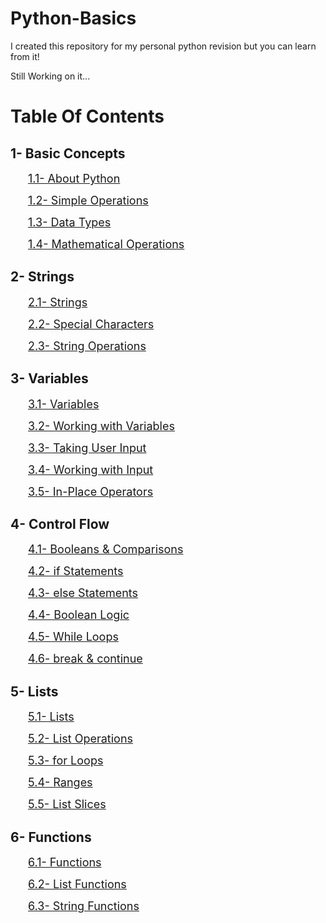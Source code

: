 # Python-Basics
I created this repository for my personal python revision but you can learn from it!

Still Working on it...

# Table Of Contents

## 1- Basic Concepts

&emsp;&emsp;<font size = "4">[1.1- About Python](/1-%20Basic%20Concepts/1.1-%20About%20Python.md)</font>

&emsp;&emsp;<font size = "4">[1.2- Simple Operations](/1-%20Basic%20Concepts/1.2-%20Simple%20Operation.md)</font>

&emsp;&emsp;<font size = "4">[1.3- Data Types](/1-%20Basic%20Concepts/1.3%20-%20Data%20Types.md)</font>

&emsp;&emsp;<font size = "4">[1.4- Mathematical Operations](/1-%20Basic%20Concepts/1.4%20-%20Mathematical%20Operations.md)</font>

## 2- Strings

&emsp;&emsp;<font size = "4">[2.1- Strings](/2-%20Strings/2.1%20-%20Strings.md)</font>

&emsp;&emsp;<font size = "4">[2.2- Special Characters](/2-%20Strings/2.2%20-%20Special%20Characters.md)</font>

&emsp;&emsp;<font size = "4">[2.3- String Operations](/2-%20Strings/2.3%20-%20String%20Operations.md)</font>

## 3- Variables

&emsp;&emsp;<font size = "4">[3.1- Variables](/3%20-%20Variables/3.1%20-%20Variables.md)</font>

&emsp;&emsp;<font size = "4">[3.2- Working with Variables](/3%20-%20Variables/3.2%20-%20Working%20with%20Variables.md)</font>

&emsp;&emsp;<font size = "4">[3.3- Taking User Input](/3%20-%20Variables/3.3%20-%20Taking%20User%20Input.md)</font>

&emsp;&emsp;<font size = "4">[3.4- Working with Input](/3%20-%20Variables/3.4%20-%20Working%20with%20Input.md)</font>

&emsp;&emsp;<font size = "4">[3.5- In-Place Operators](/3%20-%20Variables/3.5%20-%20In-Place%20Operators.md)</font>

## 4- Control Flow

&emsp;&emsp;<font size = "4">[4.1- Booleans & Comparisons](/4-%20Control%20Flow/4.1-%20Booleans%20%26%20Comparisons.md)</font>

&emsp;&emsp;<font size = "4">[4.2- if Statements](/4-%20Control%20Flow/4.2-%20if%20Statements.md)</font>

&emsp;&emsp;<font size = "4">[4.3- else Statements](/4-%20Control%20Flow/4.3-%20else%20Statements.md)</font>

&emsp;&emsp;<font size = "4">[4.4- Boolean Logic](/4-%20Control%20Flow/4.4-%20Boolean%20Logic.md)</font>

&emsp;&emsp;<font size = "4">[4.5- While Loops](/4-%20Control%20Flow/4.5-%20while%20Loops.md)</font>


&emsp;&emsp;<font size = "4">[4.6- break & continue](/4-%20Control%20Flow/4.6-%20break%20%26%20continue.md)</font>

## 5- Lists

&emsp;&emsp;<font size = "4">[5.1- Lists](/5-%20Lists/5.1-%20Lists.md)</font>

&emsp;&emsp;<font size = "4">[5.2- List Operations](/5-%20Lists/5.2-%20List%20Operations.md)</font>

&emsp;&emsp;<font size = "4">[5.3- for Loops](/5-%20Lists/5.3-%20for%20Loops.md)</font>

&emsp;&emsp;<font size = "4">[5.4- Ranges](/5-%20Lists/5.4-%20Ranges.md)</font>

&emsp;&emsp;<font size = "4">[5.5- List Slices](/5-%20Lists/5.5-%20List%20Slices.md)</font>

## 6- Functions

&emsp;&emsp;<font size = "4">[6.1- Functions](/6-%20Functions/6.1-%20Functions.md)</font>

&emsp;&emsp;<font size = "4">[6.2- List Functions](/6-%20Functions/6.2-%20List%20Functions.md)</font>

&emsp;&emsp;<font size = "4">[6.3- String Functions](/6-%20Functions/6.3-%20String%20Functions.md)</font>
